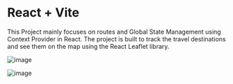 # React + Vite

This Project mainly focuses on routes and Global State Management using Context Provider in React.
The project is built to track the travel destinations and see them on the map using the React Leaflet library.

![image](https://github.com/user-attachments/assets/2ff75b1a-bbf3-4195-96dd-64436639e2ce)

![image](https://github.com/user-attachments/assets/768da3a1-e0eb-4c8f-9283-714ae33d756b)

